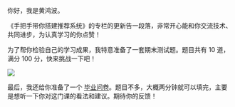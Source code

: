 你好，我是黄鸿波。

《手把手带你搭建推荐系统》的专栏的更新告一段落，非常开心能和你交流技术、共同进步，为认真学习的你点赞！

为了帮你检验自己的学习成果，我特意准备了一套期末测试题。题目共有 10 道，满分 100 分，快来挑战一下吧！

[![](https://static001.geekbang.org/resource/image/28/a4/28d1be62669b4f3cc01c36466bf811a4.png?wh=1142*201)](http://time.geekbang.org/quiz/intro?act_id=6064&exam_id=13196)

最后，我还给你准备了一个 [毕业问卷](https://jinshuju.net/f/KQQ7gu)。题目不多，大概两分钟就可以填完，主要是想听一下你对这门课的看法和建议。期待你的反馈！
